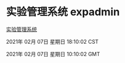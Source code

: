 # 实验管理系统 expadmin
[实验管理系统](http://:56808/expadmin-782313d2-e1b1-4ea7-932e-3a55e6a1a4d0/)

2021年 02月 07日 星期日 18:10:02 CST

2021年 02月 07日 星期日 10:10:02 GMT
